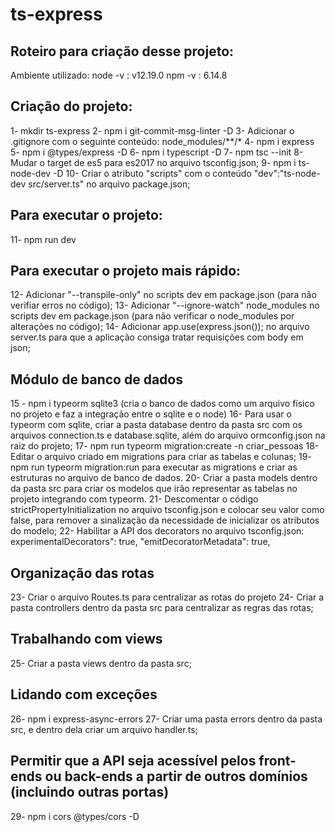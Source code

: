 # ts-express

## Roteiro para criação desse projeto:

Ambiente utilizado:
node -v : v12.19.0 
npm -v : 6.14.8

## Criação do projeto:
1- mkdir ts-express
2- npm i git-commit-msg-linter -D
3- Adicionar o .gitignore com o seguinte conteúdo: node_modules/**/*
4- npm i express
5- npm i @types/express -D
6- npm i typescript -D
7- npm tsc --init
8- Mudar o target de es5 para es2017 no arquivo tsconfig.json;
9- npm i ts-node-dev -D
10- Criar o atributo "scripts" com o conteúdo "dev":"ts-node-dev src/server.ts" no arquivo package.json;

## Para executar o projeto:
11- npm run dev

## Para executar o projeto mais rápido:
12- Adicionar "--transpile-only" no scripts dev em package.json (para não verifiar erros no código);
13- Adicionar "--ignore-watch" node_modules no scripts dev em package.json (para não verificar o node_modules por alterações no código);
14- Adicionar app.use(express.json()); no arquivo server.ts para que a aplicação consiga tratar requisições com body em json;

## Módulo de banco de dados
15 - npm i typeorm sqlite3 (cria o banco de dados como um arquivo físico no projeto e faz a integração entre o sqlite e o node)
16- Para usar o typeorm com sqlite, criar a pasta database dentro da pasta src com os arquivos connection.ts e database.sqlite, além do arquivo ormconfig.json na raiz do projeto;
17- npm run typeorm migration:create -n criar_pessoas
18- Editar o arquivo criado em migrations para criar as tabelas e colunas;
19- npm run typeorm migration:run para executar as migrations e criar as estruturas no arquivo de banco de dados.
20- Criar a pasta models dentro da pasta src para criar os modelos que irão representar as tabelas no projeto integrando com typeorm.
21- Descomentar o código strictPropertyInitialization no arquivo tsconfig.json e colocar seu valor como false, para remover a sinalização da necessidade de inicializar os atributos do modelo;
22- Habilitar a API dos decorators no arquivo tsconfig.json: experimentalDecorators": true, "emitDecoratorMetadata": true, 

## Organização das rotas
23- Criar o arquivo Routes.ts para centralizar as rotas do projeto
24- Criar a pasta controllers dentro da pasta src para centralizar as regras das rotas;

## Trabalhando com views
25- Criar a pasta views dentro da pasta src;

## Lidando com exceções
26- npm i express-async-errors
27- Criar uma pasta errors dentro da pasta src, e dentro dela criar um arquivo handler.ts;


## Permitir que a API seja acessível pelos front-ends ou back-ends a partir de outros domínios (incluindo outras portas)
29- npm i cors @types/cors -D